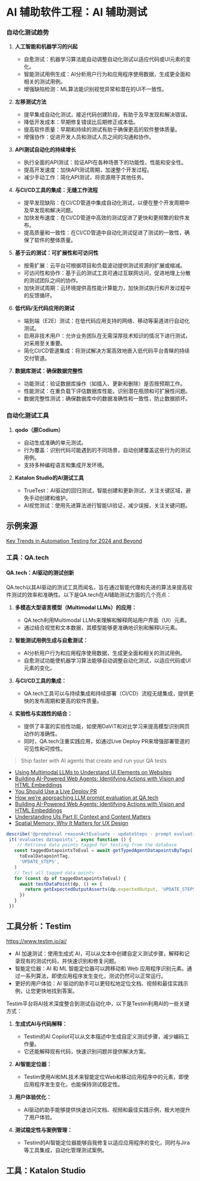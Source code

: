 # AI 辅助软件工程：AI 辅助测试

### 自动化测试趋势
1. **人工智能和机器学习的兴起**
    - 自愈测试：机器学习算法能自动调整自动化测试以适应代码或UI元素的变化。
    - 智能测试用例生成：AI分析用户行为和应用程序使用数据，生成更全面和相关的测试用例。
    - 增强缺陷检测：ML算法能识别视觉异常和潜在的UI不一致性。

2. **左移测试方法**
    - 提早集成自动化测试，接近代码创建阶段，有助于及早发现和解决错误。
    - 降低开发成本：早期修复错误比后期修正成本低。
    - 提高软件质量：早期和持续的测试有助于确保更高的软件整体质量。
    - 增强协作：促进开发人员和测试人员之间的沟通和协作。

3. **API测试自动化的持续增长**
    - 执行全面的API测试：验证API在各种场景下的功能性、性能和安全性。
    - 提高开发速度：加快API测试周期，加速整个开发过程。
    - 减少手动工作：简化API测试，将资源用于其他任务。

4. **与CI/CD工具的集成：无缝工作流程**
    - 提早发现缺陷：在CI/CD管道中集成自动化测试，以便在整个开发周期中及早发现和解决问题。
    - 加快发布速度：在CI/CD管道中高效的测试促进了更快和更频繁的软件发布。
    - 提高质量和一致性：在CI/CD管道中自动化测试促进了测试的一致性，确保了软件的整体质量。

5. **基于云的测试：可扩展性和可访问性**
    - 按需扩展：云平台可根据项目和负载波动提供测试资源的扩展或缩减。
    - 可访问性和协作：基于云的测试工具可通过互联网访问，促进地理上分散的测试团队之间的协作。
    - 加快测试周期：云环境提供高性能计算能力，加快测试执行和开发过程中的反馈循环。

6. **低代码/无代码应用的测试**
    - 端到端（E2E）测试：在低代码应用支持的网络、移动等渠道进行自动化测试。
    - 启用非技术用户：允许业务团队在无需深厚技术知识的情况下进行测试，对采用至关重要。
    - 简化CI/CD管道集成：将测试解决方案高效地嵌入低代码平台青睐的持续交付管道。

7. **数据库测试：确保数据完整性**
    - 功能测试：验证数据库操作（如插入、更新和删除）是否按预期工作。
    - 性能测试：在重负载下评估数据库性能，识别潜在瓶颈和可扩展性问题。
    - 数据完整性测试：确保数据库中的数据准确性和一致性，防止数据损坏。

### 自动化测试工具
1. **qodo（原Codium）**
    - 自动生成准确的单元测试。
    - 行为覆盖：识别代码可能遇到的不同场景，自动创建覆盖这些行为的测试用例。
    - 支持多种编程语言和集成开发环境。

2. **Katalon Studio的AI测试工具**
    - TrueTest：AI驱动的回归测试，智能创建和更新测试，关注关键区域，避免手动创建和维护。
    - AI视觉测试：使用先进算法进行智能UI验证，减少误报，关注关键问题。

## 示例来源

[Key Trends in Automation Testing for 2024 and Beyond](https://www.codium.ai/blog/key-trends-in-automation-testing-for-2024-and-beyond/)

### 工具：QA.tech

#### QA.tech：AI驱动的测试创新

QA.tech以其AI驱动的测试工具而闻名，旨在通过智能代理和先进的算法来提高软件测试的效率和准确性。以下是QA.tech在AI辅助测试方面的几个亮点：

1. **多模态大型语言模型（Multimodal LLMs）的应用：**
    - QA.tech利用Multimodal LLMs来理解和解释网站用户界面（UI）元素。
    - 通过结合视觉和文本数据，其模型能够更准确地识别和解释UI元素。

2. **智能测试用例生成与自愈测试：**
    - AI分析用户行为和应用程序使用数据，生成更全面和相关的测试用例。
    - 自愈测试功能使机器学习算法能够自动调整自动化测试，以适应代码或UI元素的变化。

3. **与CI/CD工具的集成：**
    - QA.tech工具可以与持续集成和持续部署（CI/CD）流程无缝集成，提供更快的发布周期和更高的软件质量。

4. **实验性与实践性的结合：**
    - 提供了丰富的实验性功能，如使用DaViT和对比学习来提高模型识别网页动作的准确性。
    - 同时，QA.tech注重实践应用，如通过Live Deploy PR来增强部署管道的可见性和可控性。

> Ship faster with AI agents that create and run your QA tests

- [Using Multimodal LLMs to Understand UI Elements on Websites](https://qa.tech/blog/using-multimodal-llms-to-understand-ui-elements-on-websites/)
- [Building AI-Powered Web Agents: Identifying Actions with Vision and HTML Embeddings](https://qa.tech/blog/building-ai-powered-web-agents-identifying-actions-with-vision-and-html-embeddings/)
- [You Should Use a Live Deploy PR](https://qa.tech/blog/you-should-use-a-live-deploy-pr/)
- [How we’re approaching LLM prompt evaluation at QA.tech](https://qa.tech/blog/how-were-approaching-llm-prompt-evaluation-at-qa-tech/)
- [Building AI-Powered Web Agents: Identifying Actions with Vision and HTML Embeddings](https://qa.tech/blog/building-ai-powered-web-agents-identifying-actions-with-vision-and-html-embeddings/)
- [Understanding UIs Part II: Context and Content Matters](https://qa.tech/blog/understanding-uis-part-ii-why-contextual-content-matters/)
- [Spatial Memory: Why It Matters for UX Design](https://www.nngroup.com/articles/spatial-memory/)

```javascript
describe('@prompteval reasonActEvaluate - updateSteps - prompt evaluation - datapoints', async function () {
 it('evaluates datapoints', async function () {
    // Retrieve data points tagged for testing from the database
   const taggedDatapointsToEval = await getTypedAgentDatapointsByTags(
     toEvalDatapointTag,
     'UPDATE_STEPS',
   )
   // Test all tagged data points
   for (const dp of taggedDatapointsToEval) {
     await testDataPoint(dp, () => {
       return getExpectedOutputAsserts(dp.expectedOutput, 'UPDATE_STEPS')
     })
   }
 })
 ```

## 工具分析：Testim

https://www.testim.io/ai/

- AI 加速测试：使用生成式 AI，可以从文本中创建自定义测试步骤，解释和记录现有的测试代码，并快速识别和修复问题。
- 智能定位器：AI 和 ML 智能定位器可以跨移动和 Web 应用程序识别元素。通过一系列算法，即使应用程序发生变化，测试仍然可以正常运行。
- 更好的用户体验：AI 驱动的助手可以更轻松地定位文档、视频和最佳实践示例，让您更快地找到答案。

Testim平台将AI技术深度整合到测试自动化中，以下是Testim利用AI的一些关键方式：

1. **生成式AI与代码解释：**
    - Testim的AI Copilot可以从文本描述中生成自定义测试步骤，减少编码工作量。
    - 它还能解释现有代码，快速识别问题并提供解决方案。

2. **AI智能定位器：**
    - Testim使用AI和ML技术来智能定位Web和移动应用程序中的元素，即使应用程序发生变化，也能保持测试稳定性。

3. **用户体验优化：**
    - AI驱动的助手能够提供快速访问文档、视频和最佳实践示例，极大地提升了用户体验。

4. **测试稳定性与案例管理：**
    - Testim的AI智能定位器能够自我修复以适应应用程序的变化，同时与Jira等工具集成，自动化管理测试案例。

## 工具：Katalon Studio